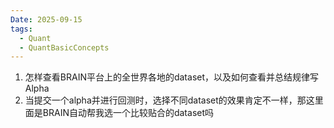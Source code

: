 ```yaml
---
Date: 2025-09-15
tags:
  - Quant
  - QuantBasicConcepts
---
```

1. 怎样查看BRAIN平台上的全世界各地的dataset，以及如何查看并总结规律写Alpha
2. 当提交一个alpha并进行回测时，选择不同dataset的效果肯定不一样，那这里面是BRAIN自动帮我选一个比较贴合的dataset吗